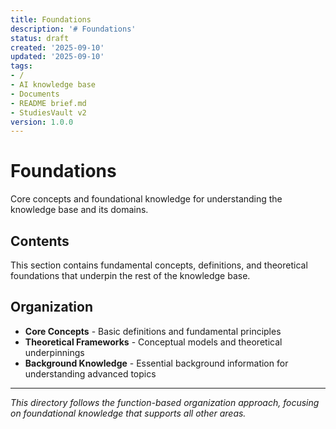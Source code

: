 ```yaml
---
title: Foundations
description: '# Foundations'
status: draft
created: '2025-09-10'
updated: '2025-09-10'
tags:
- /
- AI knowledge base
- Documents
- README brief.md
- StudiesVault v2
version: 1.0.0
---
```


# Foundations

Core concepts and foundational knowledge for understanding the knowledge base and its domains.

## Contents

This section contains fundamental concepts, definitions, and theoretical foundations that underpin the rest of the knowledge base.

## Organization

- **Core Concepts** - Basic definitions and fundamental principles
- **Theoretical Frameworks** - Conceptual models and theoretical underpinnings
- **Background Knowledge** - Essential background information for understanding advanced topics

---

*This directory follows the function-based organization approach, focusing on foundational knowledge that supports all other areas.*
